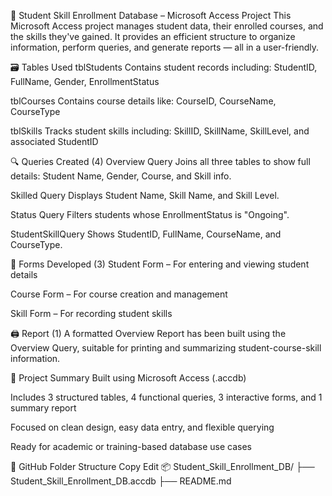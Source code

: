 📘 Student Skill Enrollment Database – Microsoft Access Project
This Microsoft Access project manages student data, their enrolled courses, and the skills they've gained. It provides an efficient structure to organize information, perform queries, and generate reports — all in a user-friendly.

🗃️ Tables Used
tblStudents
Contains student records including:
StudentID, FullName, Gender, EnrollmentStatus

tblCourses
Contains course details like:
CourseID, CourseName, CourseType

tblSkills
Tracks student skills including:
SkillID, SkillName, SkillLevel, and associated StudentID

🔍 Queries Created (4)
Overview Query
Joins all three tables to show full details: Student Name, Gender, Course, and Skill info.

Skilled Query
Displays Student Name, Skill Name, and Skill Level.

Status Query
Filters students whose EnrollmentStatus is "Ongoing".

StudentSkillQuery
Shows StudentID, FullName, CourseName, and CourseType.

📝 Forms Developed (3)
Student Form – For entering and viewing student details

Course Form – For course creation and management

Skill Form – For recording student skills

🖨️ Report (1)
A formatted Overview Report has been built using the Overview Query, suitable for printing and summarizing student-course-skill information.

🎯 Project Summary
Built using Microsoft Access (.accdb)

Includes 3 structured tables, 4 functional queries, 3 interactive forms, and 1 summary report

Focused on clean design, easy data entry, and flexible querying

Ready for academic or training-based database use cases


📁 GitHub Folder Structure
Copy
Edit
📦 Student_Skill_Enrollment_DB/
├── Student_Skill_Enrollment_DB.accdb
├── README.md
